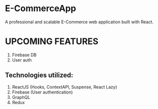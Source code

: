 # E-CommerceApp
A professional and scalable E-Commerce web application built with React.

# UPCOMING FEATURES
1. Firebase DB
2. User auth

## Technologies utilized:
1. ReactJS (Hooks, ContextAPI, Suspense, React Lazy)
2. Firebase (User authentication)
3. GraphQL
4. Redux

